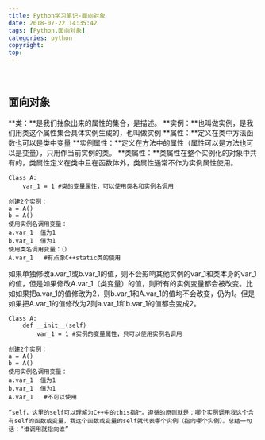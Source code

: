```yaml
---
title: Python学习笔记-面向对象
date: 2018-07-22 14:35:42
tags: [Python,面向对象]
categories: python
copyright:
top: 
---
```

&#8195;&#8195;
## 面向对象
**类：**是我们抽象出来的属性的集合，是描述。
**实例：**也叫做实例，是我们用类这个属性集合具体实例生成的，也叫做实例
**属性：**定义在类中方法函数也可以是类中变量
**实例属性：**定义在方法中的属性（属性可以是方法也可以是变量），只用作当前实例的类。
**类属性：**类属性在整个实例化的对象中共有的，类属性定义在类中且在函数体外，类属性通常不作为实例属性使用。

   
```
Class A:
    var_1 = 1 #类的变量属性，可以使用类名和实例名调用

创建2个实例：
a = A()
b = A()
使用实例名调用变量：
a.var_1  值为1
b.var_1  值为1
使用类名调用变量：（）
A.var_1   #有点像C++static类的使用
``` 
如果单独修改a.var_1或b.var_1的值，则不会影响其他实例的var_1和类本身的var_1的值，但是如果修改A.var_1（类变量）的值，则所有的实例变量都会被改变。比如如果把a.var_1的值修改为2，则b.var_1和A.var_1的值均不会改变，仍为1。但是如果把A.var_1的值修改为2则a.var_1和b.var_1的值都会变成2。
    
```
Class A:
    def __init__(self)
        var_1 = 1 #实例的变量属性，只可以使用实例名调用

创建2个实例：
a = A()
b = A()
使用实例名调用变量：
a.var_1  值为1
b.var_1  值为1
A.var_1   #不可以使用
``` 
`“self，这里的self可以理解为C++中的this指针。遵循的原则就是：哪个实例调用我这个含有self的函数或变量，我这个函数或变量的self就代表哪个实例（指向哪个实例）。总结一句话：“谁调用就指向谁”`

